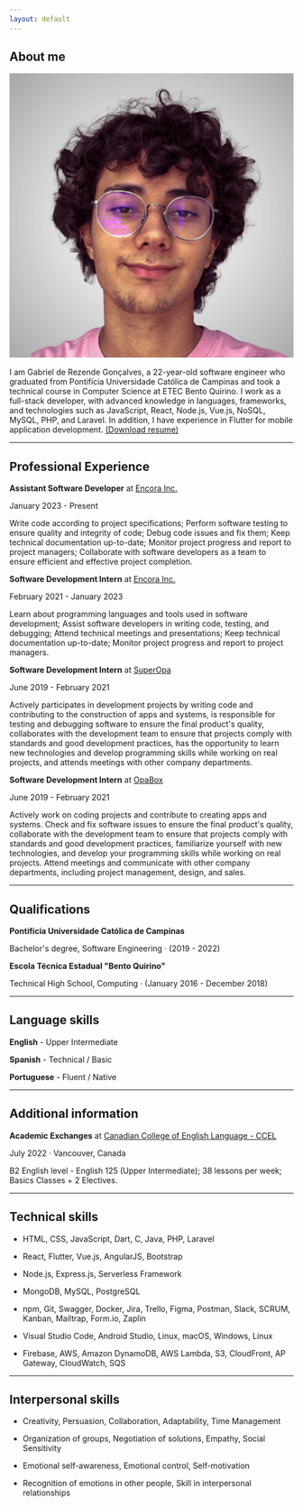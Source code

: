 ```yaml
---
layout: default
---
```


## About me

<img class="profile-picture" src="/assets/img/user.png">

I am Gabriel de Rezende Gonçalves, a 22-year-old software engineer who graduated from Pontifícia Universidade Católica de Campinas and took a technical course in Computer Science at ETEC Bento Quirino. I work as a full-stack developer, with advanced knowledge in languages, frameworks, and technologies such as JavaScript, React, Node.js, Vue.js, NoSQL, MySQL, PHP, and Laravel. In addition, I have experience in Flutter for mobile application development.
<a style="" href="/assets/pdf/resume.pdf" download="Gabriel de Rezende Gonçalves - Resume">(Download resume)</a>

---

## Professional Experience

**Assistant Software Developer** at <a href="https://www.linkedin.com/company/encorainc/" target="_blank">Encora Inc.</a>

January 2023 - Present

Write code according to project specifications; Perform software testing to ensure quality and integrity of code; Debug code issues and fix them; Keep technical documentation up-to-date; Monitor project progress and report to project managers; Collaborate with software developers as a team to ensure efficient and effective project completion.

**Software Development Intern** at <a href="https://www.linkedin.com/company/encorainc/" target="_blank">Encora Inc.</a>

February 2021 - January 2023

Learn about programming languages and tools used in software development; Assist software developers in writing code, testing, and debugging; Attend technical meetings and presentations; Keep technical documentation up-to-date; Monitor project progress and report to project managers.

**Software Development Intern** at <a href="https://www.linkedin.com/company/superopabrasil/" target="_blank">SuperOpa</a>

June 2019 - February 2021

Actively participates in development projects by writing code and contributing to the
construction of apps and systems, is responsible for testing and debugging software to
ensure the final product's quality, collaborates with the development team to ensure that
projects comply with standards and good development practices, has the opportunity to
learn new technologies and develop programming skills while working on real projects,
and attends meetings with other company departments.

**Software Development Intern** at <a href="https://www.linkedin.com/company/opa-tech/" target="_blank">OpaBox</a>

June 2019 - February 2021

Actively work on coding projects and contribute to creating apps and systems. Check and fix software issues to ensure the final product's quality, collaborate with the development team to ensure that projects comply with standards and good development practices, familiarize yourself with new technologies, and develop your programming skills while working on real projects. Attend meetings and communicate with other company departments, including project management, design, and sales.

---

## Qualifications

**Pontifícia Universidade Católica de Campinas**

Bachelor's degree, Software Engineering · (2019 - 2022)

**Escola Técnica Estadual "Bento Quirino"**

Technical High School, Computing · (January 2016 - December 2018)

---

## Language skills

**English** - Upper Intermediate

**Spanish** - Technical / Basic

**Portuguese** - Fluent / Native

---

## Additional information

**Academic Exchanges** at <a href="https://canada-english.com/pt/smrt-english-esl" target="_blank">Canadian College of English Language - CCEL</a>

July 2022 · Vancouver, Canada

B2 English level - English 125 (Upper Intermediate); 38 lessons per week; Basics Classes + 2 Electives.

---

## Technical skills

- HTML, CSS, JavaScript, Dart, C, Java, PHP, Laravel

- React, Flutter, Vue.js, AngularJS, Bootstrap

- Node.js, Express.js, Serverless Framework

- MongoDB, MySQL, PostgreSQL

- npm, Git, Swagger, Docker, Jira, Trello, Figma, Postman, Slack, SCRUM,
  Kanban, Mailtrap, Form.io, Zaplin

- Visual Studio Code, Android Studio, Linux, macOS, Windows, Linux

- Firebase, AWS, Amazon DynamoDB, AWS Lambda, S3, CloudFront, AP
  Gateway, CloudWatch, SQS

---

## Interpersonal skills

- Creativity, Persuasion, Collaboration, Adaptability, Time Management

- Organization of groups, Negotiation of solutions, Empathy, Social Sensitivity

- Emotional self-awareness, Emotional control, Self-motivation

- Recognition of emotions in other people, Skill in interpersonal relationships
